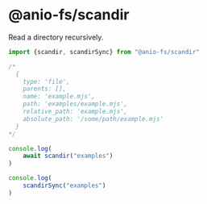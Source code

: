 # @anio-fs/scandir

Read a directory recursively.

```js
import {scandir, scandirSync} from "@anio-fs/scandir"

/*
  {
    type: 'file',
    parents: [],
    name: 'example.mjs',
    path: 'examples/example.mjs',
    relative_path: 'example.mjs',
    absolute_path: '/some/path/example.mjs'
  }
*/

console.log(
	await scandir("examples")
)

console.log(
	scandirSync("examples")
)
```

